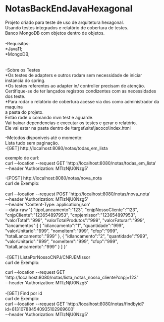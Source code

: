 # NotasBackEndJavaHexagonal
Projeto criado para teste de uso de arquitetura hexagonal.</br>
Usando testes integrados e relatório de cobertura de testes.</br> 
Banco MongoDB com objetos dentro de objetos.
</br></br>
-Requisitos:</br>
*Java11;</br>
*MongoDB;</br>
</br></br>
-Sobre os Testes </br>
*Os testes de adapters e outros rodam sem necessidade de iniciar </br>
instancia do spring.
</br>
*Os testes referentes ao adapter in/ controller precisam de atenção. </br>
Certifique-se de ter lançados registros condizentes com as necessidades dos teste.
</br>
*Para rodar o relatório de cobertura acesse via dos como administrador da maquina </br>
a pasta do projeto. </br>
Então rode o comando mvn test e aguarde. </br>
Vai baixar dependencias e executar os testes e gerar o relatório.
</br>
Ele vai estar na pasta dentro de \target\site\jacoco\index.html

-Metodos disponiveis até o momento: </br>
 Lista tudo sem paginação. </br>
-[GET] http://localhost:8080/notas/todas_em_lista 
 
exemplo de curl: </br>
curl --location --request GET 'http://localhost:8080/notas/todas_em_lista' \
--header 'Authorization: MTIzNjU0Nzg5'
</br>

-[POST] http://localhost:8080/notas/nova_nota </br>
curl de Exemplo: </br> </br>
curl --location --request POST 'http://localhost:8080/notas/nova_nota' \
--header 'Authorization: MTIzNjU0Nzg5' \
--header 'Content-Type: application/json' \
--data-raw '{
"tipoLancamento":"123",
"cnjpNossoCliente":"123",
"cnjpCliente":"123654897953",
"cnpjemissor":"123654897953",
"valorTotal":"999",
"valorTotalProdutos":"999",
"valorFaturar":"999",
"lancamentos":[
{
"idlancamento":"1",
"quantidade":"999",
"valorUnitario":"999",
"nomeItem":"999",
"cfop":"999",
"totalLancamento":"999"
},
{
"idlancamento":"2",
"quantidade":"999",
"valorUnitario":"999",
"nomeItem":"999",
"cfop":"999",
"totalLancamento":"999"
}
]
}'
</br></br>
-[GET] ListaPorNossoCNPJ/CNPJEMissor </br>
curl de Exemplo:  

curl --location --request GET 'http://localhost:8080/notas/lista_notas_nosso_cliente?cnpj=123' \
--header 'Authorization: MTIzNjU0Nzg5'
</br></br>
-[GET] Find por id </br>
curl de Exemplo:   </br>
curl --location --request GET 'http://localhost:8080/notas/findbyid?id=613107884540935102969600' \
--header 'Authorization: MTIzNjU0Nzg5'